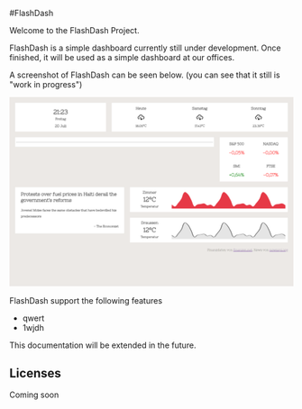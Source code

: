 #FlashDash

Welcome to the FlashDash Project.

FlashDash is a simple dashboard currently still under development.
Once finished, it will be used as a simple dashboard at our offices.

A screenshot of FlashDash can be seen below. (you can see that it still is "work in progress")

![alt text](./images/screenshot.PNG)


FlashDash support the following features
- qwert
- 1wjdh



This documentation will be extended in the future.


## Licenses

Coming soon
